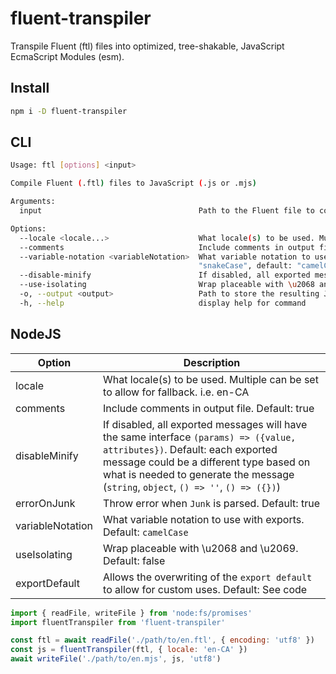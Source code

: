 # fluent-transpiler

Transpile Fluent (ftl) files into optimized, tree-shakable, JavaScript EcmaScript Modules (esm).

## Install

```bash
npm i -D fluent-transpiler
```

## CLI

```bash
Usage: ftl [options] <input>

Compile Fluent (.ftl) files to JavaScript (.js or .mjs)

Arguments:
  input                                   Path to the Fluent file to compile

Options:
  --locale <locale...>                    What locale(s) to be used. Multiple can be set to allow for fallback. i.e. en-CA
  --comments                              Include comments in output file.
  --variable-notation <variableNotation>  What variable notation to use with exports (choices: "camelCase", "pascalCase", "constantCase",
                                          "snakeCase", default: "camelCase")
  --disable-minify                        If disabled, all exported messages will have the same interface `(params) => ({value, attributes})`.
  --use-isolating                         Wrap placeable with \u2068 and \u2069.
  -o, --output <output>                   Path to store the resulting JavaScript file. Will be in ESM.
  -h, --help                              display help for command
```

## NodeJS

| Option           | Description                                                                                                                                                                                                                                                  |
| ---------------- | ------------------------------------------------------------------------------------------------------------------------------------------------------------------------------------------------------------------------------------------------------------ |
| locale           | What locale(s) to be used. Multiple can be set to allow for fallback. i.e. en-CA                                                                                                                                                                             |
| comments         | Include comments in output file. Default: true                                                                                                                                                                                                               |
| disableMinify    | If disabled, all exported messages will have the same interface `(params) => ({value, attributes})`. Default: each exported message could be a different type based on what is needed to generate the message (`string`, `object`, `() => ''`, `() => ({})`) |
| errorOnJunk      | Throw error when `Junk` is parsed. Default: true                                                                                                                                                                                                             |
| variableNotation | What variable notation to use with exports. Default: `camelCase`                                                                                                                                                                                             |
| useIsolating     | Wrap placeable with \u2068 and \u2069. Default: false                                                                                                                                                                                                        |
| exportDefault    | Allows the overwriting of the `export default` to allow for custom uses. Default: See code                                                                                                                                                                   |

```javascript
import { readFile, writeFile } from 'node:fs/promises'
import fluentTranspiler from 'fluent-transpiler'

const ftl = await readFile('./path/to/en.ftl', { encoding: 'utf8' })
const js = fluentTranspiler(ftl, { locale: 'en-CA' })
await writeFile('./path/to/en.mjs', js, 'utf8')
```
